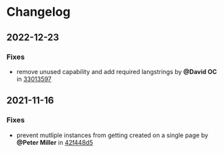 # Changelog
## 2022-12-23
### Fixes
* remove unused capability and add required langstrings by **@David OC** in [33013597](../../commit/33013597)
## 2021-11-16
### Fixes
* prevent mutliple instances from getting created on a single page by **@Peter Miller** in [42f448d5](../../commit/42f448d5)

